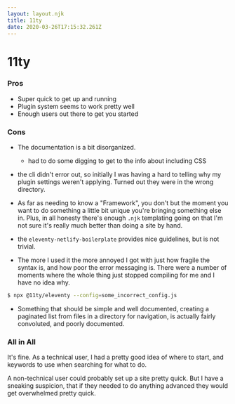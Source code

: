 ```yaml
---
layout: layout.njk
title: 11ty
date: 2020-03-26T17:15:32.261Z
---
```


# 11ty

### Pros

- Super quick to get up and running
- Plugin system seems to work pretty well
- Enough users out there to get you started

### Cons

- The documentation is a bit disorganized.

  - had to do some digging to get to the info about including CSS

- the cli didn't error out, so initially I was having a hard to telling why my plugin settings weren't applying. Turned out they were in the wrong directory.


- As far as needing to know a "Framework", you don't but the moment you want to do something a little bit unique you're bringing something else in. Plus, in all honesty there's enough `.njk` templating going on that I'm not sure it's really much better than doing a site by hand.

- the `eleventy-netlify-boilerplate` provides nice guidelines, but is not trivial.

- The more I used it the more annoyed I got with just how fragile the syntax is, and how poor the error messaging is. There were a number of moments where the whole thing just stopped compiling for me and I have no idea why.

```bash
$ npx @11ty/eleventy --config=some_incorrect_config.js
```

- Something that should be simple and well documented, creating a paginated list from files in a directory for navigation, is actually fairly convoluted, and poorly documented.

### All in All

It's fine. As a technical user, I had a pretty good idea of where to start, and keywords to use when searching for what to do.

A non-technical user could probably set up a site pretty quick.
But I have a sneaking suspicion, that if they needed to do anything advanced they would get overwhelmed pretty quick.

